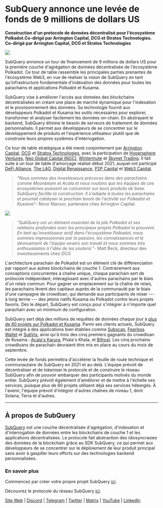 # SubQuery annonce une levée de fonds de 9 millions de dollars US

**Construction d'un protocole de données décentralisé pour l'écosystème Polkadot.Co-dirigé par Arrington Capital, DCG et Stratos Technologies. Co-dirigé par Arrington Capital, DCG et Stratos Technologies**

![](https://cdn-images-1.medium.com/max/1600/0*PR4oqrB9Am03VseR)

SubQuery annonce un tour de financement de 9 millions de dollars US pour la première couche d'agrégation de données décentralisée de l'écosystème Polkadot. Ce tour de table rassemble les principales parties prenantes de l'écosystème Web3, en vue de réaliser la vision de SubQuery en tant qu'infrastructure fondamentale d'indexation des données pour toutes les parachains et applications Polkadot et Kusama.

SubQuery vise à améliorer l'accès aux données des blockchains décentralisées en créant une place de marché dynamique pour l'indexation et le provisionnement des données. Sa technologie fournit aux développeurs Polkadot et Kusama les outils nécessaires pour explorer, transformer et analyser facilement les données on-chain. En abstrayant le backend, SubQuery élimine le besoin de serveurs de traitement de données personnalisés. Il permet aux développeurs de se concentrer sur le développement de produits et l'expérience utilisateur plutôt que de construire leurs propres systèmes d'interrogation.

Ce tour de table stratégique a été mené conjointement par [Arrington Capital](https://arringtonxrpcapital.com/), [DCG](https://dcg.co/) et [Stratos Technologies](https://www.stratoslp.com/), avec la participation de [Hypersphere Ventures](https://hypersphere.ventures/), [Neo Global Capital (NGC)](http://ngc.fund/), [Wintermute](https://www.wintermute.com/) et [Skynet Trading](http://skynettrading.com/). Il fait suite à un tour de table d'amorçage réalisé début 2021, auquel ont participé [DeFi Alliance](https://defialliance.co/), [The LAO](https://www.thelao.io/), [Digital Renaissance](https://drf.ee/), [P2P Capital](https://www.p2pcap.com/) et [Web3 Capital](https://web3.capital/).

> _"Nous sommes des investisseurs précoces dans des parachains comme Moonbeam et Acala et nous voulons que les équipes de ces écosystèmes puissent se concentrer sur leurs produits de base. SubQuery facilite la construction. Il s'adapte à toutes les parachains et pourrait catalyser le prochain boom de l'activité sur Polkadot et Kusama"_- Ninor Mansor, partenaire chez Arrington Capital.

![](https://cdn-images-1.medium.com/max/1600/1*j4VHuY_BgjkYv_bQ6_DmcQ.gif)

> _"SubQuery est un élément essentiel de la pile Polkadot et ses relations profondes avec les principaux projets Polkadot le prouvent. En tant qu'investisseur actif dans l'écosystème Polkadot, nous sommes impressionnés par la passion, les connaissances et le dévouement de l'équipe envers son travail et nous sommes très enthousiastes à l'idée de les soutenir."_- Matt Beck, directeur des investissements chez DCG

L'architecture parachain de Polkadot est un élément clé de différenciation par rapport aux autres blockchains de couche 1. Contrairement aux conceptions concurrentes à chaîne unique, chaque parachain sert de protocole indépendant, interagissant avec d'autres parachains par le biais d'un relais commun. Pour gagner un emplacement sur la chaîne de relais, les parachains lèvent des capitaux auprès de la communauté par le biais d'une campagne de crowdloan, qui demande aux participants de miser --- à long terme --- des jetons natifs Kusama ou Polkadot contre leurs projets favoris. Dès le départ, SubQuery est conçu pour s'intégrer à n'importe quel parachain avec un minimum de configuration.

SubQuery sert déjà des millions de requêtes de données chaque jour à [plus de 60 projets sur Polkadot et Kusama](https://explorer.subquery.network/). Parmi ses clients actuels, SubQuery est intégré à des applications bien établies comme [Subscan](https://subquery.medium.com/subscans-multi-signature-tool-powered-by-subquery-926da3e4fc25), [Fearless Wallet](https://explorer.subquery.network/subquery/ef1rspb/fearless-wallet) et [SubVis](https://subquery.medium.com/explore-kusama-auctions-with-subvis-io-and-subquery-522351538d17), ainsi qu'à trois des cinq premiers gagnants du crowdloan de Kusama : [Acala's Karura](https://subquery.medium.com/karura-integrates-with-subquery-to-aggregate-and-serve-defi-data-to-kusama-builders-d34f0e722311), Phala's Khala, et [Bifrost](https://subquery.medium.com/bifrost-chooses-subquery-to-provide-the-data-for-their-new-dapp-c8005ee54f38). Les cinq prochains crowdloans de parachain devraient être mis en place au cours du mois de septembre.

Cette levée de fonds permettra d'accélérer la feuille de route technique et communautaire de SubQuery en 2021 et au-delà. L'équipe prévoit de décentraliser et de tokeniser le protocole et de construire le réseau SubQuery afin de pouvoir embarquer des participants motivés du monde entier. SubQuery prévoit également d'améliorer et de mettre à l'échelle ses services, puisque plus de 60 projets utilisent déjà ses services hébergés. À l'avenir, l'équipe prévoit d'intégrer d'autres chaînes de niveau 1, dont Solana, Terra et d'autres.

* * * * *

## À propos de SubQuery

[SubQuery](https://subquery.network) est une couche décentralisée d'agrégation, d'indexation et d'interrogation de données entre les blockchains de couche 1 et les applications décentralisées. Le protocole fait abstraction des idiosyncrasies des données de la blockchain grâce au SDK SubQuery, ce qui permet aux développeurs de se concentrer sur le déploiement de leur produit principal sans avoir à gaspiller leurs efforts sur des technologies backend personnalisées.

### En savoir plus

Commencez par créer votre propre projet SubQuery [ici](https://doc.subquery.network/).

Découvrez le protocole du réseau SubQuery [ici](https://static.subquery.network/whitepaper.pdf).

[Site Web](https://subquery.network/) | [Discord](https://discord.com/invite/78zg8aBSMG) | [Telegram](https://t.me/subquerynetwork) | [Twitter](https://twitter.com/subquerynetwork) | [Matrix](https://matrix.to/#/#subquery:matrix.org) | [YouTube](https://www.youtube.com/channel/UCi1a6NUUjegcLHDFLr7CqLw) | [LinkedIn](https://www.linkedin.com/company/subquery)